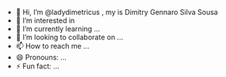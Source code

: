 - 👋 Hi, I’m @ladydimetricus , my is Dimitry Gennaro Silva Sousa
- 👀 I’m interested in 
- 🌱 I’m currently learning ...
- 💞️ I’m looking to collaborate on ...
- 📫 How to reach me ...
- 😄 Pronouns: ...
- ⚡ Fun fact: ...

<!---
ladydimetricus/ladydimetricus is a ✨ special ✨ repository because its `README.md` (this file) appears on your GitHub profile.
You can click the Preview link to take a look at your changes.
--->
